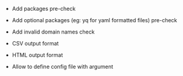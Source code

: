- Add packages pre-check
- Add optional packages (eg: yq for yaml formatted files) pre-check

- Add invalid domain names check

- CSV output format
- HTML output format

- Allow to define config file with argument
